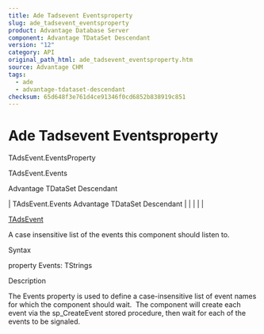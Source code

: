 ```yaml
---
title: Ade Tadsevent Eventsproperty
slug: ade_tadsevent_eventsproperty
product: Advantage Database Server
component: Advantage TDataSet Descendant
version: "12"
category: API
original_path_html: ade_tadsevent_eventsproperty.htm
source: Advantage CHM
tags:
  - ade
  - advantage-tdataset-descendant
checksum: 65d648f3e761d4ce91346f0cd6852b838919c851
---
```


# Ade Tadsevent Eventsproperty

TAdsEvent.EventsProperty

TAdsEvent.Events

Advantage TDataSet Descendant

| TAdsEvent.Events  Advantage TDataSet Descendant |  |  |  |  |

[TAdsEvent](ade_tadsevent.md)

A case insensitive list of the events this component should listen to.

Syntax

property Events: TStrings

Description

The Events property is used to define a case-insensitive list of event names for which the component should wait.  The component will create each event via the sp\_CreateEvent stored procedure, then wait for each of the events to be signaled.
